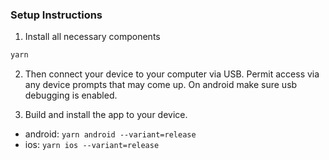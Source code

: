 ### Setup Instructions

1. Install all necessary components

```bash
yarn
```

2. Then connect your device to your computer via USB. Permit access via any device prompts that may come up. On android make sure usb debugging is enabled.

3. Build and install the app to your device.

- android: `yarn android --variant=release`
- ios: `yarn ios --variant=release`
